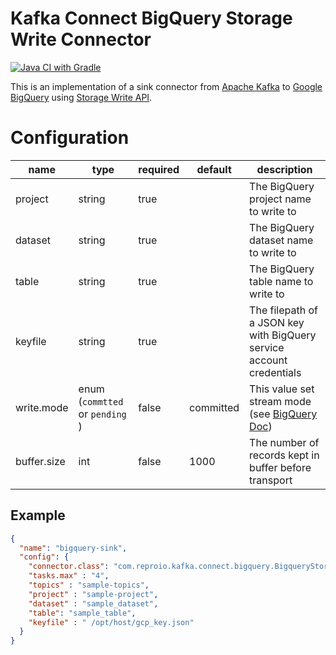 # Kafka Connect BigQuery Storage Write Connector

[![Java CI with Gradle](https://github.com/joker1007/kafka-connect-bigquery-storage-write/actions/workflows/build.yml/badge.svg?branch=main)](https://github.com/joker1007/kafka-connect-bigquery-storage-write/actions/workflows/build.yml)

This is an implementation of a sink connector from [Apache Kafka](http://kafka.apache.org) to [Google BigQuery](https://cloud.google.com/bigquery/) using [Storage Write API](https://cloud.google.com/bigquery/docs/write-api).

# Configuration

| name        | type                            | required | default   | description                                                                                       |
|-------------|---------------------------------|----------|-----------|---------------------------------------------------------------------------------------------------|
| project     | string                          | true     |           | The BigQuery project name to write to                                                             |
| dataset     | string                          | true     |           | The BigQuery dataset name to write to                                                             |
| table       | string                          | true     |           | The BigQuery table name to write to                                                               |
| keyfile     | string                          | true     |           | The filepath of a JSON key with BigQuery service account credentials                              |
| write.mode  | enum (`commtted` or `pending` ) | false    | committed | This value set stream mode (see [BigQuery Doc](https://cloud.google.com/bigquery/docs/write-api)) |
| buffer.size | int                             | false    | 1000      | The number of records kept in buffer before transport                                             |

## Example

```json
{
  "name": "bigquery-sink",
  "config": {
    "connector.class": "com.reproio.kafka.connect.bigquery.BigqueryStorageWriteSinkConnector",
    "tasks.max" : "4",
    "topics" : "sample-topics",
    "project" : "sample-project",
    "dataset" : "sample_dataset",
    "table": "sample_table",
    "keyfile" : " /opt/host/gcp_key.json"
  }
}
```
